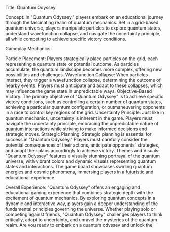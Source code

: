 

Title: Quantum Odyssey

Concept:
In "Quantum Odyssey," players embark on an educational journey through the fascinating realm of quantum mechanics. Set in a grid-based quantum universe, players manipulate particles to explore quantum states, understand wavefunction collapse, and navigate the uncertainty principle, all while competing to achieve specific victory conditions.

Gameplay Mechanics:

Particle Placement: Players strategically place particles on the grid, each representing a quantum state or potential outcome. As particles accumulate, the quantum landscape becomes more complex, offering new possibilities and challenges.
Wavefunction Collapse: When particles interact, they trigger a wavefunction collapse, determining the outcome of nearby events. Players must anticipate and adapt to these collapses, which may influence the game state in unpredictable ways.
Objective-Based Victory: The primary objective of "Quantum Odyssey" is to achieve specific victory conditions, such as controlling a certain number of quantum states, achieving a particular quantum configuration, or outmaneuvering opponents in a race to control key regions of the grid.
Uncertainty Principle: Just like in quantum mechanics, uncertainty is inherent in the game. Players must navigate the uncertainty principle, embracing the unpredictable nature of quantum interactions while striving to make informed decisions and strategic moves.
Strategic Planning: Strategic planning is essential for success in "Quantum Odyssey." Players must carefully consider the potential consequences of their actions, anticipate opponents' strategies, and adapt their plans accordingly to achieve victory.
Themes and Visuals:
"Quantum Odyssey" features a visually stunning portrayal of the quantum universe, with vibrant colors and dynamic visuals representing quantum states and interactions. The game board showcases swirling quantum energies and cosmic phenomena, immersing players in a futuristic and educational experience.

Overall Experience:
"Quantum Odyssey" offers an engaging and educational gaming experience that combines strategic depth with the excitement of quantum mechanics. By exploring quantum concepts in a dynamic and interactive way, players gain a deeper understanding of the fundamental principles governing the universe. Whether playing solo or competing against friends, "Quantum Odyssey" challenges players to think critically, adapt to uncertainty, and unravel the mysteries of the quantum realm. Are you ready to embark on a quantum odyssey and unlock the secrets of the universe? The journey awaits in "Quantum Odyssey."